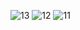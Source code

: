 ![13](https://github.com/adi0193/myportfolio1/assets/130183771/c52fc73b-40f5-43f1-8a5a-637d6ac79664)
![12](https://github.com/adi0193/myportfolio1/assets/130183771/badb43e2-4606-4721-aad9-4b0b163b8c00)
![11](https://github.com/adi0193/myportfolio1/assets/130183771/c5af2570-123c-4ccb-ba53-b21cfb76f7a4)

